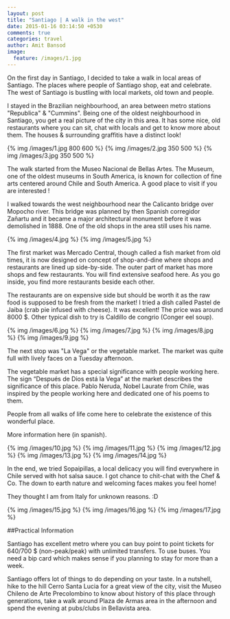 ```yaml
---
layout: post
title: "Santiago | A walk in the west"
date: 2015-01-16 03:14:50 +0530
comments: true
categories: travel
author: Amit Bansod
image:
  feature: /images/1.jpg
---
```


On the first day in Santiago, I decided to take a walk in local areas of Santiago. The places where people of Santiago shop, eat and celebrate. The west of Santiago is bustling with local markets, old town and people. 

I stayed in the Brazilian neighbourhood, an area between metro stations "Republica" & "Cummins". Being one of the oldest neighbourhood in Santiago, you get a real picture of the city in this area. It has some nice, old restaurants where you can sit, chat with locals and get to know more about them. The houses & surrounding graffitis have a distinct look!

{% img /images/1.jpg 800 600 %}
{% img /images/2.jpg 350 500 %}
{% img /images/3.jpg 350 500 %}

The walk started from the Museo Nacional de Bellas Artes. The Museum, one of the oldest museums in South America, is known for collection of fine arts centered around Chile and South America. A good place to visit if you are interested !

I walked towards the west neighbourhood near the Calicanto bridge over Mopocho river. This bridge was planned by then Spanish corregidor Zañartu and it became a major architectural monument before it was demolished in 1888. One of the old shops in the area still uses his name.

{% img /images/4.jpg %}
{% img /images/5.jpg %}

The first market was Mercado Central, though called a fish market from old times, it is now designed on concept of shop-and-dine where shops and restaurants are lined up side-by-side. The outer part of market has more shops and few restaurants. You will find extensive seafood here.  As you go inside, you find more restaurants beside each  other.  

The restaurants are on expensive side but should be worth it as the raw food is supposed to be fresh from the market! I tried a dish called Pastel de Jaiba (crab pie infused with cheese). It was excellent! The price was around 8000 $. Other typical dish to try is Caldillo de congrio (Conger eel soup). 

{% img /images/6.jpg %}
{% img /images/7.jpg %}
{% img /images/8.jpg %}
{% img /images/9.jpg %}

The next stop was "La Vega" or the vegetable market. The market was quite full with lively faces on a Tuesday afternoon. 

The vegetable market has a special significance with people working here. The sign “Después de Dios está la Vega” at the market describes the significance of this place. Pablo Neruda, Nobel Laurate from Chile, was inspired by the people working here and dedicated one of his poems to them.

People from all walks of life come here to celebrate the existence of this wonderful place.

More information here (in spanish).

{% img /images/10.jpg %}
{% img /images/11.jpg %}
{% img /images/12.jpg %}
{% img /images/13.jpg %}
{% img /images/14.jpg %}

In the end, we tried Sopaipillas, a local delicacy you will find everywhere in Chile served with hot salsa sauce. I got chance to chit-chat with the Chef & Co. The down to earth nature and welcoming faces makes you feel home!  

They thought I am from Italy for unknown reasons. :D 

{% img /images/15.jpg %}
{% img /images/16.jpg %}
{% img /images/17.jpg %}

##Practical Information

Santiago has excellent metro where you can buy point to point tickets for 640/700 $ (non-peak/peak) with unlimited transfers. To use buses. You need a bip card which makes sense if you planning to stay for more than a week.

Santiago offers lot of things to do depending on your taste. In a nutshell, hike to the hill Cerro Santa Lucia for a great view of the city, visit the Museo Chileno de Arte Precolombino to know about history of this place through generations, take a walk around Plaza de Armas area in the afternoon and spend the evening at pubs/clubs in Bellavista area.